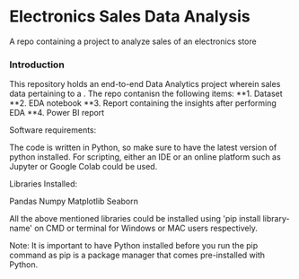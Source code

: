 # Electronics Sales Data Analysis
A repo containing a project to analyze sales of an electronics store

### Introduction
This repository holds an end-to-end Data Analytics project wherein sales data pertaining to a . The repo contanisn the following items: 
**1. Dataset
**2. EDA notebook
**3. Report containing the insights after performing EDA
**4. Power BI report 

Software requirements:

The code is written in Python, so make sure to have the latest version of python installed. For scripting, either an IDE or an online platform such as Jupyter or Google Colab could be used.

Libraries Installed:

Pandas
Numpy
Matplotlib
Seaborn

All the above mentioned libraries could be installed using 'pip install library-name' on CMD or terminal for Windows or MAC users respectively.

Note: It is important to have Python installed before you run the pip command as pip is a package manager that comes pre-installed with Python.


